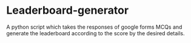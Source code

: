 # Leaderboard-generator
A python script which takes the responses of google forms MCQs and generate the leaderboard according to the score by the desired details.
